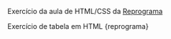Exercício da aula de HTML/CSS da [Reprograma](https://github.com/reprograma)

Exercício de tabela em HTML {reprograma}
